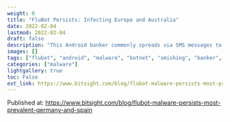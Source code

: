 ```yaml
---
weight: 0
title: "FluBot Persists: Infecting Europe and Australia"
date: 2022-02-04
lastmod: 2022-02-04
draft: false
description: "This Android banker commonly spreads via SMS messages to the contacts on an infected device."
images: []
tags: ["flubot", "android", "malware", "botnet", "smishing", "banker", "bitsight"]
categories: ["malware"]
lightgallery: true
toc: False
ext_link: https://www.bitsight.com/blog/flubot-malware-persists-most-prevalent-germany-and-spain
---
```


Published at: https://www.bitsight.com/blog/flubot-malware-persists-most-prevalent-germany-and-spain